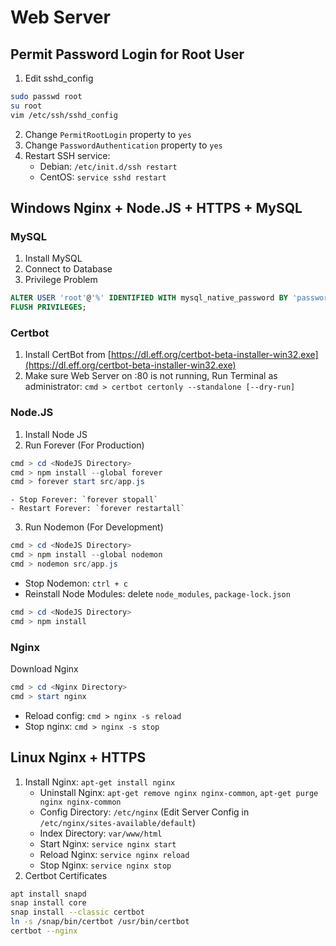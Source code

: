 # Web Server

## Permit Password Login for Root User

1. Edit sshd_config

```bash
sudo passwd root
su root
vim /etc/ssh/sshd_config
```

2. Change `PermitRootLogin` property to `yes`
3. Change `PasswordAuthentication` property to `yes`
4. Restart SSH service:
    - Debian: `/etc/init.d/ssh restart`
    - CentOS: `service sshd restart`

## Windows Nginx + Node.JS + HTTPS + MySQL

### MySQL

1. Install MySQL
2. Connect to Database
3. Privilege Problem

```sql
ALTER USER 'root'@'%' IDENTIFIED WITH mysql_native_password BY 'password';
FLUSH PRIVILEGES;
```

### Certbot

1. Install CertBot from [https://dl.eff.org/certbot-beta-installer-win32.exe](https://dl.eff.org/certbot-beta-installer-win32.exe)
2. Make sure Web Server on :80 is not running, Run Terminal as administrator: `cmd > certbot certonly --standalone [--dry-run]`

### Node.JS

1. Install Node JS
2. Run Forever (For Production)

```powershell
cmd > cd <NodeJS Directory>
cmd > npm install --global forever
cmd > forever start src/app.js
```

    - Stop Forever: `forever stopall`
    - Restart Forever: `forever restartall`

3. Run Nodemon (For Development)

```powershell
cmd > cd <NodeJS Directory>
cmd > npm install --global nodemon
cmd > nodemon src/app.js
```

- Stop Nodemon: `ctrl + c`
- Reinstall Node Modules: delete `node_modules`, `package-lock.json`

```powershell
cmd > cd <NodeJS Directory>
cmd > npm install
```

### Nginx

Download Nginx

```powershell
cmd > cd <Nginx Directory>
cmd > start nginx
```

- Reload config: `cmd > nginx -s reload`
- Stop nginx: `cmd > nginx -s stop`

## Linux Nginx + HTTPS

1. Install Nginx: `apt-get install nginx`
    - Uninstall Nginx: `apt-get remove nginx nginx-common`, `apt-get purge nginx nginx-common`
    - Config Directory: `/etc/nginx` (Edit Server Config in `/etc/nginx/sites-available/default`)
    - Index Directory: `var/www/html`
    - Start Nginx: `service nginx start`
    - Reload Nginx: `service nginx reload`
    - Stop Nginx: `service nginx stop`
2. Certbot Certificates

```bash
apt install snapd
snap install core
snap install --classic certbot
ln -s /snap/bin/certbot /usr/bin/certbot
certbot --nginx
```
